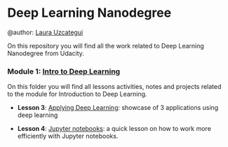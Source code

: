 # Deep Learning Nanodegree

@author: [Laura Uzcategui](uzcategui.dev)

On this repository you will find all the work related to Deep Learning Nanodegree from Udacity. 

### Module 1: [Intro to Deep Learning](#intro_to_deep_learning)

On this folder you will find all lessons activities, notes and projects related to the module for Introduction to Deep Learning.

- **Lesson 3**: [Applying Deep Learning](#lesson_3_applying_dl.md): showcase of 3 applications using deep learning 

- **Lesson 4**: [Jupyter notebooks](#lesson_4_jupyter.md): a quick lesson on how to work more efficiently with Jupyter notebooks. 